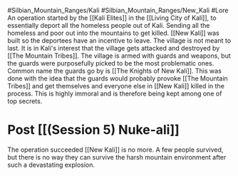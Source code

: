 #Silbian_Mountain_Ranges/Kali #Silbian_Mountain_Ranges/New_Kali #Lore 
An operation started by the [[Kali Elites]] in the [[Living City of Kali]], to essentially deport all the homeless people out of Kali. Sending all the homeless and poor out into the mountains to get killed. [[New Kali]] was built so the deportees have an incentive to leave. The village is not meant to last. It is in Kali's interest that the village gets attacked and destroyed by [[The Mountain Tribes]]. The village is armed with guards and weapons, but the guards were purposefully picked to be the most problematic ones. Common name the guards go by is [[The Knights of New Kali]]. This was done with the idea that the guards would probably provoke [[The Mountain Tribes]] and get themselves and everyone else in [[New Kali]] killed in the process. This is highly immoral and is therefore being kept among one of top secrets.
# Post [[(Session 5) Nuke-ali]]
The operation succeeded [[New Kali]] is no more. A few people survived, but there is no way they can survive the harsh mountain environment after such a devastating explosion.